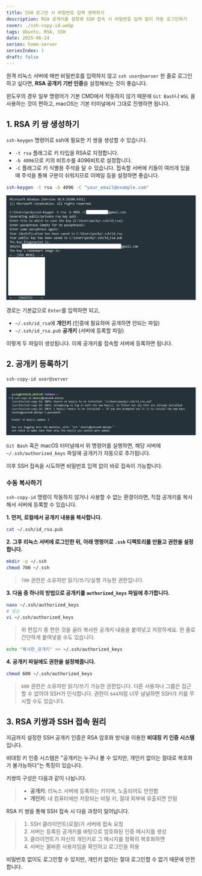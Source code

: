 ```yaml
---
title: SSH 로그인 시 비밀번호 입력 생략하기
description: RSA 공개키를 설정해 SSH 접속 시 비밀번호 입력 없이 자동 로그인하기
cover: ./ssh-copy-id.webp
tags: Ubuntu, RSA, SSH
date: 2025-06-24
series: home-server
seriesIndex: 1
draft: false
---
```


원격 리눅스 서버에 매번 비밀번호를 입력하지 않고 `ssh user@server` 한 줄로 로그인하고 싶다면, **RSA 공개키 기반 인증**을 설정해보는 것이 좋습니다.

윈도우의 경우 일부 명령어가 기본 CMD에서 작동하지 않기 때문에 `Git Bash`나 `WSL` 을 사용하는 것이 편하고, macOS는 기본 터미널에서 그대로 진행하면 됩니다.

## 1. RSA 키 쌍 생성하기

`ssh-keygen` 명령어로 ssh에 필요한 키 쌍을 생성할 수 있습니다.

- `-t rsa` 플래그로 키 타입을 RSA로 지정합니다.
- `-b 4096`으로 키의 비트수를 4096비트로 설정합니다.
- `-C` 플래그로 키 식별용 주석을 달 수 있습니다. 접속할 서버에 키들이 여러개 있을 때 주석을 통해 구분이 쉬워지므로 이메일 등을 설정하면 좋습니다.

```bash
ssh-keygen -t rsa -b 4096 -C "your_email@example.com"
```

![ssh-keygen.webp](./ssh-keygen.webp)

경로는 기본값으로 `Enter`를 입력하면 되고,

- `~/.ssh/id_rsa`에 **개인키** (인증에 필요하며 공개하면 안되는 파일)
- `~/.ssh/id_rsa.pub` **공개키** (서버에 등록할 파일)

이렇게 두 파일이 생성됩니다. 이제 공개키를 접속할 서버에 등록하면 됩니다.

## 2. 공개키 등록하기

```bash
ssh-copy-id user@server
```

![ssh-copy-id.webp](./ssh-copy-id.webp)

`Git Bash` 혹은 macOS 터미널에서 위 명령어를 실행하면, 해당 서버에 `~/.ssh/authorized_keys` 파일에 공개키가 자동으로 추가됩니다.

이후 SSH 접속을 시도하면 비밀번호 입력 없이 바로 접속이 가능합니다.

### 수동 복사하기

`ssh-copy-id` 명령이 작동하지 않거나 사용할 수 없는 환경이라면, 직접 공개키를 복사해서 서버에 등록할 수 있습니다.

**1. 먼저, 로컬에서 공개키 내용을 복사합니다.**

```bash
cat ~/.ssh/id_rsa.pub
```

**2. 그후 리눅스 서버에 로그인한 뒤, 아래 명령어로 `.ssh` 디렉토리를 만들고 권한을 설정합니다.**

```bash
mkdir -p ~/.ssh
chmod 700 ~/.ssh
```

> `700` 권한은 소유자만 읽기/쓰기/실행 가능한 권한입니다.

**3. 다음 중 하나의 방법으로 공개키를 `authorized_keys` 파일에 추가합니다.**

```bash
nano ~/.ssh/authorized_keys
# 또는
vi ~/.ssh/authorized_keys
```

> 위 편집기 중 편한 것을 골라 복사한 공개키 내용을 붙여넣고 저장하세요.
> 한 줄로 간단하게 붙여넣을 수도 있습니다.

```bash
echo "복사한_공개키" >> ~/.ssh/authorized_keys
```

**4. 공개키 파일에도 권한을 설정해줍니다.**

```bash
chmod 600 ~/.ssh/authorized_keys
```

> `600` 권한은 소유자만 읽기/쓰기 가능한 권한입니다.
> 다른 사용자나 그룹은 접근할 수 없어야 SSH가 인식합니다.
> 권한이 `644`처럼 너무 널널하면 SSH가 키를 무시할 수도 있습니다.

## 3. RSA 키쌍과 SSH 접속 원리

지금까지 설정한 SSH 공개키 인증은 RSA 암호화 방식을 이용한 **비대칭 키 인증 시스템**입니다.

비대칭 키 인증 시스템은 "공개키는 누구나 볼 수 있지만, 개인키 없이는 절대로 복호화가 불가능하다"는 특징이 있습니다.

키쌍의 구성은 다음과 같이 나뉩니다.

> - **공개키**: 리눅스 서버에 등록하는 키이며, 노출되어도 안전함
> - **개인키**: 내 컴퓨터에만 저장되는 비밀 키, 절대 외부에 유출되면 안됨

RSA 키 쌍을 통해 SSH 접속 시 다음 과정이 일어납니다.

> 1. SSH 클라이언트(로컬)가 서버에 접속 요청
> 2. 서버는 등록된 공개키를 바탕으로 암호화된 인증 메시지를 생성
> 3. 클라이언트가 자신의 개인키로 그 메시지를 정확히 복호화하면
> 4. 서버는 올바른 사용자임을 확인하고 로그인을 허용

비밀번호 없이도 로그인할 수 있지만, 개인키 없이는 절대 로그인할 수 없기 때문에 안전합니다.

